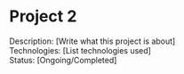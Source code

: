 # Project 2  
Description: [Write what this project is about]  
Technologies: [List technologies used]  
Status: [Ongoing/Completed]
